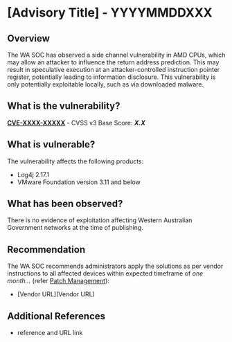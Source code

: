 # [Advisory Title] - YYYYMMDDXXX

## Overview

The WA SOC has observed a side channel vulnerability in AMD CPUs, which may allow an attacker to influence the return address prediction. This may result in speculative execution at an attacker-controlled instruction pointer register, potentially leading to information disclosure. This vulnerability is only potentially exploitable locally, such as via downloaded malware.

## What is the vulnerability?

[**CVE-XXXX-XXXXX**](https://nvd.nist.gov/vuln/detail/CVE-XXXX-XXXXX) - CVSS v3 Base Score: ***X.X***

## What is vulnerable?

The vulnerability affects the following products:

- Log4j 2.17.1
- VMware Foundation version 3.11 and below

## What has been observed?

There is no evidence of exploitation affecting Western Australian Government networks at the time of publishing.

## Recommendation

The WA SOC recommends administrators apply the solutions as per vendor instructions to all affected devices within expected timeframe of *one month...* (refer [Patch Management](../guidelines/patch-management.md)):

- [Vendor URL](Vendor URL)

## Additional References

- reference and URL link
